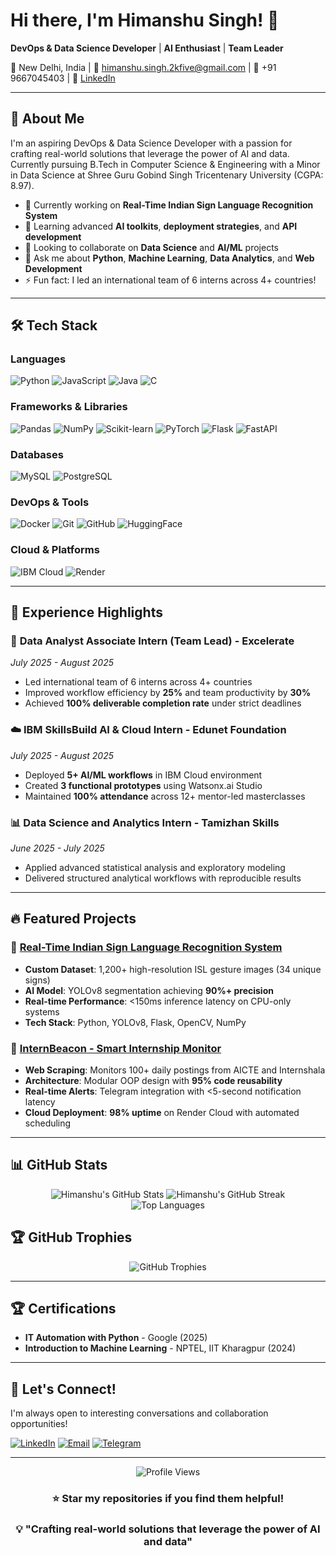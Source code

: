 # Hi there, I'm Himanshu Singh! 👋

**DevOps & Data Science Developer** | **AI Enthusiast** | **Team Leader**

📍 New Delhi, India | 📧 himanshu.singh.2kfive@gmail.com | 📱 +91 9667045403 | 💼 [LinkedIn](https://linkedin.com/in/himanshu-singh-35040128a)

---

## 🚀 About Me

I'm an aspiring DevOps & Data Science Developer with a passion for crafting real-world solutions that leverage the power of AI and data. Currently pursuing B.Tech in Computer Science & Engineering with a Minor in Data Science at Shree Guru Gobind Singh Tricentenary University (CGPA: 8.97).

- 🔭 Currently working on **Real-Time Indian Sign Language Recognition System**
- 🌱 Learning advanced **AI toolkits**, **deployment strategies**, and **API development**
- 👯 Looking to collaborate on **Data Science** and **AI/ML** projects
- 💬 Ask me about **Python**, **Machine Learning**, **Data Analytics**, and **Web Development**
- ⚡ Fun fact: I led an international team of 6 interns across 4+ countries!

---

## 🛠️ Tech Stack

### Languages
![Python](https://img.shields.io/badge/Python-3776AB?style=for-the-badge&logo=python&logoColor=white)
![JavaScript](https://img.shields.io/badge/JavaScript-F7DF1E?style=for-the-badge&logo=javascript&logoColor=black)
![Java](https://img.shields.io/badge/Java-ED8B00?style=for-the-badge&logo=java&logoColor=white)
![C](https://img.shields.io/badge/C-00599C?style=for-the-badge&logo=c&logoColor=white)

### Frameworks & Libraries
![Pandas](https://img.shields.io/badge/Pandas-150458?style=for-the-badge&logo=pandas&logoColor=white)
![NumPy](https://img.shields.io/badge/NumPy-013243?style=for-the-badge&logo=numpy&logoColor=white)
![Scikit-learn](https://img.shields.io/badge/Scikit--learn-F7931E?style=for-the-badge&logo=scikit-learn&logoColor=white)
![PyTorch](https://img.shields.io/badge/PyTorch-EE4C2C?style=for-the-badge&logo=pytorch&logoColor=white)
![Flask](https://img.shields.io/badge/Flask-000000?style=for-the-badge&logo=flask&logoColor=white)
![FastAPI](https://img.shields.io/badge/FastAPI-009688?style=for-the-badge&logo=fastapi&logoColor=white)

### Databases
![MySQL](https://img.shields.io/badge/MySQL-4479A1?style=for-the-badge&logo=mysql&logoColor=white)
![PostgreSQL](https://img.shields.io/badge/PostgreSQL-316192?style=for-the-badge&logo=postgresql&logoColor=white)

### DevOps & Tools
![Docker](https://img.shields.io/badge/Docker-2496ED?style=for-the-badge&logo=docker&logoColor=white)
![Git](https://img.shields.io/badge/Git-F05032?style=for-the-badge&logo=git&logoColor=white)
![GitHub](https://img.shields.io/badge/GitHub-181717?style=for-the-badge&logo=github&logoColor=white)
![HuggingFace](https://img.shields.io/badge/🤗%20Hugging%20Face-FFD21E?style=for-the-badge)

### Cloud & Platforms
![IBM Cloud](https://img.shields.io/badge/IBM%20Cloud-1261FE?style=for-the-badge&logo=ibm&logoColor=white)
![Render](https://img.shields.io/badge/Render-46E3B7?style=for-the-badge&logo=render&logoColor=white)

---

## 💼 Experience Highlights

### 🏢 **Data Analyst Associate Intern (Team Lead)** - Excelerate
*July 2025 - August 2025*
- Led international team of 6 interns across 4+ countries
- Improved workflow efficiency by **25%** and team productivity by **30%**
- Achieved **100% deliverable completion rate** under strict deadlines

### ☁️ **IBM SkillsBuild AI & Cloud Intern** - Edunet Foundation
*July 2025 - August 2025*
- Deployed **5+ AI/ML workflows** in IBM Cloud environment
- Created **3 functional prototypes** using Watsonx.ai Studio
- Maintained **100% attendance** across 12+ mentor-led masterclasses

### 📊 **Data Science and Analytics Intern** - Tamizhan Skills
*June 2025 - July 2025*
- Applied advanced statistical analysis and exploratory modeling
- Delivered structured analytical workflows with reproducible results

---

## 🔥 Featured Projects

### 🤟 [Real-Time Indian Sign Language Recognition System](https://github.com/HimanshuSingh-966)
- **Custom Dataset**: 1,200+ high-resolution ISL gesture images (34 unique signs)
- **AI Model**: YOLOv8 segmentation achieving **90%+ precision**
- **Real-time Performance**: <150ms inference latency on CPU-only systems
- **Tech Stack**: Python, YOLOv8, Flask, OpenCV, NumPy

### 📱 [InternBeacon - Smart Internship Monitor](https://t.me/InternBeacon)
- **Web Scraping**: Monitors 100+ daily postings from AICTE and Internshala
- **Architecture**: Modular OOP design with **95% code reusability**
- **Real-time Alerts**: Telegram integration with <5-second notification latency
- **Cloud Deployment**: **98% uptime** on Render Cloud with automated scheduling

---

## 📊 GitHub Stats

<div align="center">
  <img src="https://github-readme-stats.vercel.app/api?username=HimanshuSingh-966&show_icons=true&theme=radical&hide_border=true" alt="Himanshu's GitHub Stats" />
  <img src="https://github-readme-streak-stats.herokuapp.com/?user=HimanshuSingh-966&theme=radical&hide_border=true" alt="Himanshu's GitHub Streak" />
</div>

<div align="center">
  <img src="https://github-readme-stats.vercel.app/api/top-langs/?username=HimanshuSingh-966&layout=compact&theme=radical&hide_border=true" alt="Top Languages" />
</div>

## 🏆 GitHub Trophies

<div align="center">
  <img src="https://github-profile-trophy.vercel.app/?username=HimanshuSingh-966&theme=radical&no-frame=true&no-bg=true&margin-w=4" alt="GitHub Trophies" />
</div>

---

## 🏆 Certifications

- **IT Automation with Python** - Google (2025)
- **Introduction to Machine Learning** - NPTEL, IIT Kharagpur (2024)

---

## 🤝 Let's Connect!

I'm always open to interesting conversations and collaboration opportunities!

[![LinkedIn](https://img.shields.io/badge/LinkedIn-0077B5?style=for-the-badge&logo=linkedin&logoColor=white)](https://linkedin.com/in/himanshu-singh-35040128a)
[![Email](https://img.shields.io/badge/Email-D14836?style=for-the-badge&logo=gmail&logoColor=white)](mailto:himanshu.singh.2kfive@gmail.com)
[![Telegram](https://img.shields.io/badge/Telegram-2CA5E0?style=for-the-badge&logo=telegram&logoColor=white)](https://t.me/InternBeacon)

---

<div align="center">
  <img src="https://komarev.com/ghpvc/?username=HimanshuSingh-966&color=blueviolet&style=flat-square&label=Profile+Views" alt="Profile Views" />
</div>

<div align="center">
  
### ⭐ Star my repositories if you find them helpful!
### 💡 "Crafting real-world solutions that leverage the power of AI and data"

</div>
